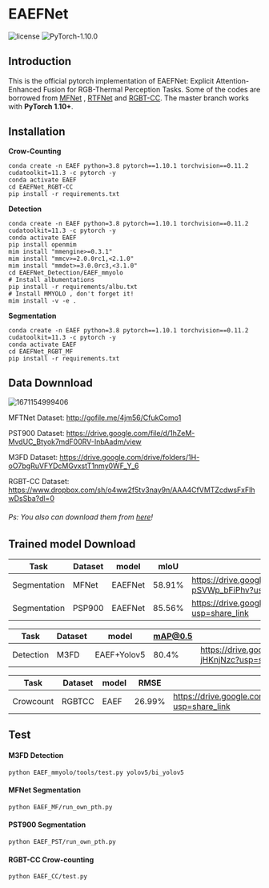 # EAEFNet

![license](https://img.shields.io/badge/license-MIT-green) ![PyTorch-1.10.0](https://img.shields.io/badge/PyTorch-1.10.0-blue)


## Introduction
This is the official pytorch implementation of EAEFNet: Explicit Attention-Enhanced Fusion for RGB-Thermal Perception Tasks. Some of the codes are borrowed from [MFNet](https://github.com/haqishen/MFNet-pytorch) , [RTFNet](https://github.com/yuxiangsun/RTFNet) and [RGBT-CC](https://github.com/chen-judge/RGBTCrowdCounting). The master branch works with **PyTorch 1.10+**.

## Installation

**Crow-Counting**

```shell
conda create -n EAEF python=3.8 pytorch==1.10.1 torchvision==0.11.2 cudatoolkit=11.3 -c pytorch -y
conda activate EAEF
cd EAEFNet_RGBT-CC
pip install -r requirements.txt
```

**Detection**

```shell
conda create -n EAEF python=3.8 pytorch==1.10.1 torchvision==0.11.2 cudatoolkit=11.3 -c pytorch -y
conda activate EAEF
pip install openmim
mim install "mmengine>=0.3.1"
mim install "mmcv>=2.0.0rc1,<2.1.0"
mim install "mmdet>=3.0.0rc3,<3.1.0"
cd EAEFNet_Detection/EAEF_mmyolo
# Install albumentations
pip install -r requirements/albu.txt
# Install MMYOLO , don't forget it!
mim install -v -e .
```

**Segmentation**

```shell
conda create -n EAEF python=3.8 pytorch==1.10.1 torchvision==0.11.2 cudatoolkit=11.3 -c pytorch -y
conda activate EAEF
cd EAEFNet_RGBT_MF
pip install -r requirements.txt
```

## Data Downnload
![1671154999406](https://user-images.githubusercontent.com/45811724/208002737-71390486-a4c7-4f6f-b225-c259acb4e41c.png)


MFTNet Dataset: http://gofile.me/4jm56/CfukComo1

PST900 Dataset: https://drive.google.com/file/d/1hZeM-MvdUC_Btyok7mdF00RV-InbAadm/view

M3FD Dataset: https://drive.google.com/drive/folders/1H-oO7bgRuVFYDcMGvxstT1nmy0WF_Y_6

RGBT-CC Dataset: https://www.dropbox.com/sh/o4ww2f5tv3nay9n/AAA4CfVMTZcdwsFxFlhwDsSba?dl=0

###### Ps: You also can download them from [here](https://drive.google.com/drive/folders/1fqNwaumH0BrcAIvS0ebAjS35LX31Yw4S?usp=share_link)!

## Trained model Download 


| Task         | Dataset | model   | mIoU   | Train Download                                               |
| ------------ | ------- | ------- | ------ | ------------------------------------------------------------ |
| Segmentation | MFNet   | EAEFNet | 58.91% | https://drive.google.com/drive/folders/12ONwVaaO35VbW7rZ83P-pSVWp_bFiPhv?usp=share_link |
| Segmentation | PSP900  | EAEFNet | 85.56% | https://drive.google.com/drive/folders/1Czm7vtmaW6fTCk4fBAfO2OAWoHrJry9Z?usp=share_link |

| Task      | Dataset | model       | mAP@0.5 | Train Download                                               |
| --------- | ------- | ----------- | ------- | ------------------------------------------------------------ |
| Detection | M3FD    | EAEF+Yolov5 | 80.4%   | https://drive.google.com/drive/folders/1JcvZUmTUB936H9JoYjYrM9H-jHKnjNzc?usp=share_link |

| Task          | Dataset | model | RMSE   | Train Download                                               |
| ------------- | ------- | ----- | ------ | ------------------------------------------------------------ |
| Crowcount    | RGBTCC | EAEF  | 26.99% | https://drive.google.com/drive/folders/1eb0GwISb0AUULrDpUo8jBZC5Oh4zShgD?usp=share_link |


## Test
#### M3FD Detection
```
python EAEF_mmyolo/tools/test.py yolov5/bi_yolov5 
```
#### MFNet Segmentation
```
python EAEF_MF/run_own_pth.py
```
#### PST900 Segmentation
```
python EAEF_PST/run_own_pth.py
```
#### RGBT-CC Crow-counting
```
python EAEF_CC/test.py
```



